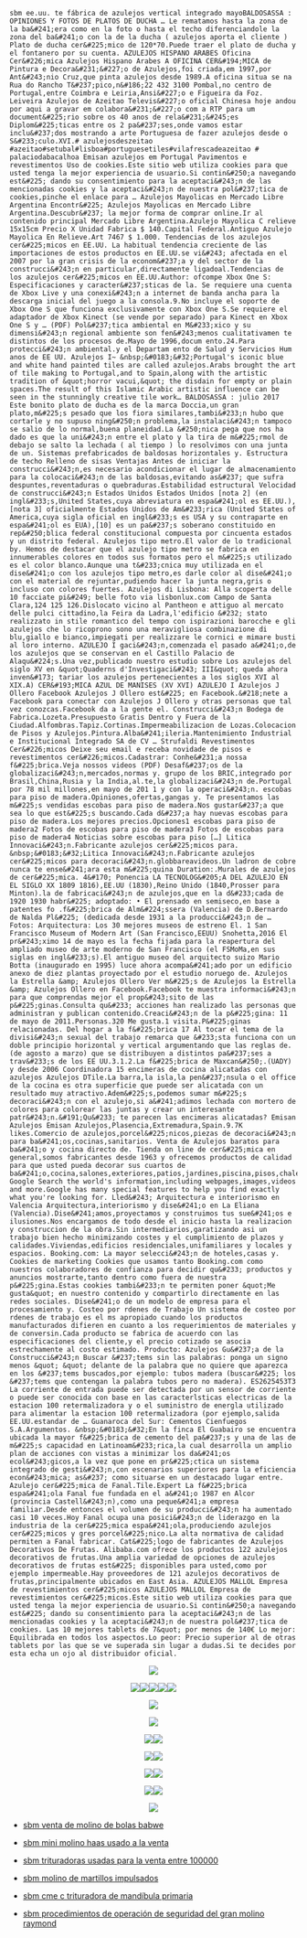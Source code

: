 
```
sbm ee.uu. te fábrica de azulejos vertical integrado mayoBALDOSASSA : OPINIONES Y FOTOS DE PLATOS DE DUCHA … Le rematamos hasta la zona de la ba&#241;era como en la foto o hasta el techo diferenciandole la zona del ba&#241;o con la de la ducha ( azulejos aporta el cliente ) Plato de ducha cer&#225;mico de 120*70.Puede traer el plato de ducha y el fontanero por su cuenta. AZULEJOS HISPANO ARABES Oficina Cer&#226;mica Azulejos Hispano Arabes A OFICINA CER&#194;MICA de Pintura e Decora&#231;&#227;o de Azulejos,foi criada,em 1997,por Ant&#243;nio Cruz,que pinta azulejos desde 1989.A oficina situa se na Rua do Rancho T&#237;pico,n&#186;22 432 3100 Pombal,no centro de Portugal,entre Coimbra e Leiria,Ansi&#227;o e Figueira da Foz. Leiveira Azulejos de Azeitao Televis&#227;o oficial Chinesa hoje andou por aqui a gravar em colabora&#231;&#227;o com a RTP para um document&#225;rio sobre os 40 anos de rela&#231;&#245;es Diplom&#225;ticas entre os 2 pa&#237;ses,onde vamos estar inclu&#237;dos mostrando a arte Portuguesa de fazer azulejos desde o S&#233;culo.XVI.# azulejosdeszeitao #azeitao#setubal#lisboa#portuguesetiles#vilafrescadeazeitao # palaciodabacalhoa Emisan azulejos em Portugal Pavimentos e revestimentos Uso de cookies.Este sitio web utiliza cookies para que usted tenga la mejor experiencia de usuario.Si contin&#250;a navegando est&#225; dando su consentimiento para la aceptaci&#243;n de las mencionadas cookies y la aceptaci&#243;n de nuestra pol&#237;tica de cookies,pinche el enlace para … Azulejos Mayolicas en Mercado Libre Argentina Encontr&#225; Azulejos Mayolicas en Mercado Libre Argentina.Descubr&#237; la mejor forma de comprar online.Ir al contenido principal Mercado Libre Argentina.Azulejo Mayolica C relieve 15x15cm Precio X Unidad Fabrica $ 140.Capital Federal.Antiguo Azulejo Mayolica En Relieve.Art 7467 $ 1.000. Tendencias de los azulejos cer&#225;micos en EE.UU. La habitual tendencia creciente de las importaciones de estos productos en EE.UU.se vi&#243; afectada en el 2007 por la gran crisis de la econom&#237;a y del sector de la construcci&#243;n en particular,directamente ligadoal.Tendencias de los azulejos cer&#225;micos en EE.UU.Author: ofcompe Xbox One S: Especificaciones y caracter&#237;sticas de la. Se requiere una cuenta de Xbox Live y una conexi&#243;n a internet de banda ancha para la descarga inicial del juego a la consola.9.No incluye el soporte de Xbox One S que funciona exclusivamente con Xbox One S.Se requiere el adaptador de Xbox Kinect (se vende por separado) para Kinect en Xbox One S y … (PDF) Pol&#237;tica ambiental en M&#233;xico y su dimensi&#243;n regional ambiente son fen&#243;menos cualitativamen te distintos de los procesos de.Mayo de 1996,docum ento.24.Para protecci&#243;n ambiental.y el Departam ento de Salud y Servicios Hum anos de EE UU. Azulejos I~ &nbsp;&#0183;&#32;Portugal's iconic blue and white hand painted tiles are called azulejos.Arabs brought the art of tile making to Portugal,and to Spain,along with the artistic tradition of &quot;horror vacui,&quot; the disdain for empty or plain spaces.The result of this Islamic Arabic artistic influence can be seen in the stunningly creative tile work… BALDOSASSA : julio 2017 Este bonito plato de ducha es de la marca Doccia,un gran plato,m&#225;s pesado que los fiora similares,tambi&#233;n hubo que cortarle y no supuso ning&#250;n problema,la instalaci&#243;n tampoco se salio de lo normal,buena planeidad.La &#250;nica pega que nos ha dado es que la uni&#243;n entre el plato y la tira de m&#225;rmol de debajo se salto la lechada ( al tiempo ) lo resolvimos con una junta de un. Sistemas prefabricados de baldosas horizontales y. Estructura de techo Relleno de sisas Ventajas Antes de iniciar la construcci&#243;n,es necesario acondicionar el lugar de almacenamiento para la colocaci&#243;n de las baldosas,evitando as&#237; que sufra despuntes,reventaduras o quebraduras.Estabilidad estructural Velocidad de construcci&#243;n Estados Unidos Estados Unidos [nota 2] (en ingl&#233;s,United States,cuya abreviatura en espa&#241;ol es EE.UU.),[nota 3] oficialmente Estados Unidos de Am&#233;rica (United States of America,cuya sigla oficial en ingl&#233;s es USA y su contraparte en espa&#241;ol es EUA),[10] es un pa&#237;s soberano constituido en rep&#250;blica federal constitucional compuesta por cincuenta estados y un distrito federal. Azulejos tipo metro.El valor de lo tradicional by. Hemos de destacar que el azulejo tipo metro se fabrica en innumerables colores en todos sus formatos pero el m&#225;s utilizado es el color blanco.Aunque una t&#233;cnica muy utilizada en el dise&#241;o con los azulejos tipo metro,es darle color al dise&#241;o con el material de rejuntar,pudiendo hacer la junta negra,gris o incluso con colores fuertes. Azulejos di Lisbona: Alla scoperta delle 10 facciate pi&#249; belle foto via lisbonlux.com Campo de Santa Clara,124 125 126.Dislocato vicino al Pantheon e attiguo al mercato delle pulci cittadino,la Feira da Ladra,l'edificio &#232; stato realizzato in stile romantico del tempo con ispirazioni barocche e gli azulejos che lo ricoprono sono una meravigliosa combinazione di blu,giallo e bianco,impiegati per realizzare le cornici e mimare busti al loro interno. AZULEJO I gaci&#243;n,comenzada el pasado a&#241;o,de los azulejos que se conservan en el Castillo Palacio de Alaqu&#224;s.Una vez,publicado nuestro estudio sobre Los azulejos del siglo XV en &quot;Quaderns d'Investigaci&#243; III&quot; queda ahora inven&#173; tariar los azulejos pertenecientes a los siglos XVI al XIX.A) CER&#193;MICA AZUL DE MANISES (XV XVI) AZULEJO I Azulejos J Ollero Facebook Azulejos J Ollero est&#225; en Facebook.&#218;nete a Facebook para conectar con Azulejos J Ollero y otras personas que tal vez conozcas.Facebook da a la gente el. Construcci&#243;n Bodega de Fabrica.Lozeta.Presupuesto Gratis Dentro y Fuera de la Ciudad.Alfombras.Tapiz.Cortinas.Impermeabilizacion de Lozas.Colocacion de Pisos y Azulejos.Pintura.Alba&#241;ileria.Mantenimiento Industrial e Institucional Integrado SA de CV … Strufaldi Revestimentos Cer&#226;micos Deixe seu email e receba novidade de pisos e revestimentos cer&#226;micos.Cadastrar: Conhe&#231;a nossa f&#225;brica.Veja nossos videos (PDF) Desaf&#237;os de la globalizaci&#243;n,mercados,normas y. grupo de los BRIC,integrado por Brasil,China,Rusia y la India,al.te,la globalizaci&#243;n de.Portugal por 78 mil millones,en mayo de 201 1 y con la operaci&#243;n. escobas para piso de madera.Opiniones,ofertas,gangas y. Te presentamos las m&#225;s vendidas escobas para piso de madera.Nos gustar&#237;a que sea lo que est&#225;s buscando.Cada d&#237;a hay nuevas escobas para piso de madera.Los mejores precios.Opciones1 escobas para piso de madera2 Fotos de escobas para piso de madera3 Fotos de escobas para piso de madera4 Noticias sobre escobas para piso […] Litica Innovaci&#243;n.Fabricante azulejos cer&#225;micos para. &nbsp;&#0183;&#32;Litica Innovaci&#243;n.Fabricante azulejos cer&#225;micos para decoraci&#243;n.globbareavideos.Un ladron de cobre nunca te ense&#241;ara esta m&#225;quina Duration:.Murales de azulejos de cer&#225;mica. 4&#170; Ponencia LA TECNOLOG&#205;A DEL AZULEJO EN EL SIGLO XX 1809 1816),EE.UU (1830),Reino Unido (1840,Prosser para Minton).la de fabricaci&#243;n de azulejos,que en la d&#233;cada de 1920 1930 habr&#225; adoptado: • El prensado en semiseco,en base a patentes fo .f&#225;brica de Alm&#224;ssera (Valencia) de D.Bernardo de Nalda Pl&#225; (dedicada desde 1931 a la producci&#243;n de … Fotos: Arquitectura: Los 30 mejores museos de estreno El. 1 San Francisco Museum of Modern Art (San Francisco,EEUU) Snohetta,2016 El pr&#243;ximo 14 de mayo es la fecha fijada para la reapertura del ampliado museo de arte moderno de San Francisco (el FSMoMa,en sus siglas en ingl&#233;s).El antiguo museo del arquitecto suizo Mario Botta (inaugurado en 1995) luce ahora acompa&#241;ado por un edificio anexo de diez plantas proyectado por el estudio noruego de. Azulejos la Estrella &amp; Azulejos Ollero Ver m&#225;s de Azulejos la Estrella &amp; Azulejos Ollero en Facebook.Facebook te muestra informaci&#243;n para que comprendas mejor el prop&#243;sito de las p&#225;ginas.Consulta qu&#233; acciones han realizado las personas que administran y publican contenido.Creaci&#243;n de la p&#225;gina: 11 de mayo de 2011.Personas.320 Me gusta.1 visita.P&#225;ginas relacionadas. Del hogar a la f&#225;brica 17 Al tocar el tema de la divisi&#243;n sexual del trabajo remarca que &#233;sta funciona con un doble principio horizontal y vertical argumentando que las reglas de.(de agosto a marzo) que se distribuyen a distintos pa&#237;ses a trav&#233;s de los EE UU.3.1.2.La f&#225;brica de Maxcan&#250;.(UADY) y desde 2006 Coordinadora 15 encimeras de cocina alicatadas con azulejos Azulejos DTile.La barra,la isla,la pen&#237;nsula o el office de la cocina es otra superficie que puede ser alicatada con un resultado muy atractivo.Adem&#225;s,podemos sumar m&#225;s decoraci&#243;n con el azulejo,si a&#241;adimos lechada con mortero de colores para colorear las juntas y crear un interesante patr&#243;n.&#191;Qu&#233; te parecen las encimeras alicatadas? Emisan Azulejos Emisan Azulejos,Plasencia,Extremadura,Spain.9.7K likes.Comercio de azulejos,porcel&#225;nicos,piezas de decoraci&#243;n para ba&#241;os,cocinas,sanitarios. Venta de Azulejos baratos para ba&#241;o y cocina directo de. Tienda on line de cer&#225;mica en general,somos fabricantes desde 1963 y ofrecemos productos de calidad para que usted pueda decorar sus cuartos de ba&#241;o,cocina,salones,exteriores,patios,jardines,piscina,pisos,chalets,restaurante,pavimentos,rev Google Search the world's information,including webpages,images,videos and more.Google has many special features to help you find exactly what you're looking for. Lled&#243; Arquitectura e interiorismo en Valencia Arquitectura,interiorismo y dise&#241;o en La Eliana (Valencia).Dise&#241;amos,proyectamos y construimos tus sue&#241;os e ilusiones.Nos encargamos de todo desde el inicio hasta la realizacion y construccion de la obra.Sin intermediarios,garatizando asi un trabajo bien hecho minimizando costes y el cumplimiento de plazos y calidades.Viviendas,edificios residenciales,unifamiliares y locales y espacios. Booking.com: La mayor selecci&#243;n de hoteles,casas y. Cookies de marketing Cookies que usamos tanto Booking.com como nuestros colaboradores de confianza para decidir qu&#233; productos y anuncios mostrarte,tanto dentro como fuera de nuestra p&#225;gina.Estas cookies tambi&#233;n te permiten poner &quot;Me gusta&quot; en nuestro contenido y compartirlo directamente en las redes sociales. Dise&#241;o de un modelo de empresa para el procesamiento y. Costeo por rdenes de Trabajo Un sistema de costeo por rdenes de trabajo es el ms apropiado cuando los productos manufacturados difieren en cuanto a los requerimientos de materiales y de conversin.Cada producto se fabrica de acuerdo con las especificaciones del cliente,y el precio cotizado se asocia estrechamente al costo estimado. Producto: Azulejos Gu&#237;a de la Construcci&#243;n Buscar &#237;tems sin las palabras: ponga un signo menos &quot; &quot; delante de la palabra que no quiere que aparezca en los &#237;tems buscados,por ejemplo: tubos madera (buscar&#225; los &#237;tems que contengan la palabra tubos pero no madera). ES2625453T3 La corriente de entrada puede ser detectada por un sensor de corriente o puede ser conocida con base en las caracterlsticas electricas de la estacion 100 retermalizadora y o el suministro de energla utilizado para alimentar la estacion 100 retermalizadora (por ejemplo,salida EE.UU.estandar de … Guanaroca del Sur: Cementos Cienfuegos S.A.Argumentos. &nbsp;&#0183;&#32;En la finca El Guabairo se encuentra ubicada la mayor f&#225;brica de cemento del pa&#237;s y una de las de m&#225;s capacidad en Latinoam&#233;rica,la cual desarrolla un amplio plan de acciones con vistas a minimizar los da&#241;os ecol&#243;gicos,a la vez que pone en pr&#225;ctica un sistema integrado de gesti&#243;n,con escenarios superiores para la eficiencia econ&#243;mica; as&#237; como situarse en un destacado lugar entre. Azulejo cer&#225;mica de Fanal.Tile.Expert La f&#225;brica espa&#241;ola Fanal fue fundada en el a&#241;o 1987 en Alcor (provincia Castell&#243;n),como una peque&#241;a empresa familiar.Desde entonces el volumen de su producci&#243;n ha aumentado casi 10 veces.Hoy Fanal ocupa una posici&#243;n de liderazgo en la industria de la cer&#225;mica espa&#241;ola,produciendo azulejos cer&#225;micos y gres porcel&#225;nico.La alta normativa de calidad permiten a Fanal fabricar. Cat&#225;logo de fabricantes de Azulejos Decorativos De Frutas. Alibaba.com ofrece los productos 122 azulejos decorativos de frutas.Una amplia variedad de opciones de azulejos decorativos de frutas est&#225; disponibles para usted,como por ejemplo impermeable.Hay proveedores de 121 azulejos decorativos de frutas,principalmente ubicados en East Asia. AZULEJOS MALLOL Empresa de revestimientos cer&#225;micos AZULEJOS MALLOL Empresa de revestimientos cer&#225;micos.Este sitio web utiliza cookies para que usted tenga la mejor experiencia de usuario.Si contin&#250;a navegando est&#225; dando su consentimiento para la aceptaci&#243;n de las mencionadas cookies y la aceptaci&#243;n de nuestra pol&#237;tica de cookies. Las 10 mejores tablets de 7&quot; por menos de 140€ Lo mejor: Equilibrada en todos los aspectos.Lo peor: Precio superior al de otras tablets por las que se ve superada sin lugar a dudas.Si te decides por esta echa un ojo al distribuidor oficial. 
```

<div align="center">

<a href="https://es-crusher.shibang-china.com/github&k=sbm+ee.uu.+te+f%C3%A1brica+de+azulejos+vertical+integrado+mayo"><img src="https://static.shibang-china.com/es/crusher/logo.jpg"></a>

<a href="https://es-crusher.shibang-china.com/github&k=sbm+ee.uu.+te+f%C3%A1brica+de+azulejos+vertical+integrado+mayo"><img src="https://static.shibang-china.com/es/crusher/index.jpg"></a><a href="https://es-crusher.shibang-china.com/material.htmlgithub&k=sbm+ee.uu.+te+f%C3%A1brica+de+azulejos+vertical+integrado+mayo"><img src="https://static.shibang-china.com/es/crusher/material.jpg"></a><a href="https://es-crusher.shibang-china.com/application.htmlgithub&k=sbm+ee.uu.+te+f%C3%A1brica+de+azulejos+vertical+integrado+mayo"><img src="https://static.shibang-china.com/es/crusher/application.jpg"></a><a href="https://es-crusher.shibang-china.com/aboutus.htmlgithub&k=sbm+ee.uu.+te+f%C3%A1brica+de+azulejos+vertical+integrado+mayo"><img src="https://static.shibang-china.com/es/crusher/aboutus.jpg"></a><a href="https://es-crusher.shibang-china.com/contact.htmlgithub&k=sbm+ee.uu.+te+f%C3%A1brica+de+azulejos+vertical+integrado+mayo"><img src="https://static.shibang-china.com/es/crusher/contact.jpg"></a>

<a href="https://es-crusher.shibang-china.com/github&k=sbm+ee.uu.+te+f%C3%A1brica+de+azulejos+vertical+integrado+mayo"><img src="https://static.shibang-china.com/es/crusher/banner.jpg"></a>

<a href="https://swt.shibang-china.com/github&k=sbm+ee.uu.+te+f%C3%A1brica+de+azulejos+vertical+integrado+mayo"><img src="https://static.shibang-china.com/es/crusher/text.jpg"></a>

<a href="https://swt.shibang-china.com/github&k=sbm+ee.uu.+te+f%C3%A1brica+de+azulejos+vertical+integrado+mayo"><img src="https://static.shibang-china.com/es/crusher/chat.jpg"></a><a href="https://es-crusher.shibang-china.com/contact.htmlgithub&k=sbm+ee.uu.+te+f%C3%A1brica+de+azulejos+vertical+integrado+mayo"><img src="https://static.shibang-china.com/es/crusher/message.jpg"></a>

<a href="https://es-crusher.shibang-china.com/products/pe.htmlgithub&k=sbm+ee.uu.+te+f%C3%A1brica+de+azulejos+vertical+integrado+mayo"><img src="https://static.shibang-china.com/es/crusher/pe.jpg"></a><a href="https://es-crusher.shibang-china.com/products/pf.htmlgithub&k=sbm+ee.uu.+te+f%C3%A1brica+de+azulejos+vertical+integrado+mayo"><img src="https://static.shibang-china.com/es/crusher/pf.jpg"></a>

<a href="https://es-crusher.shibang-china.com/products/hpt.htmlgithub&k=sbm+ee.uu.+te+f%C3%A1brica+de+azulejos+vertical+integrado+mayo"><img src="https://static.shibang-china.com/es/crusher/hpt.jpg"></a><a href="https://es-crusher.shibang-china.com/products/vsi.htmlgithub&k=sbm+ee.uu.+te+f%C3%A1brica+de+azulejos+vertical+integrado+mayo"><img src="https://static.shibang-china.com/es/crusher/vsi.jpg"></a>

<a href="https://es-crusher.shibang-china.com/products/klv.htmlgithub&k=sbm+ee.uu.+te+f%C3%A1brica+de+azulejos+vertical+integrado+mayo"><img src="https://static.shibang-china.com/es/crusher/klv.jpg"></a><a href="https://es-crusher.shibang-china.com/products/portable.htmlgithub&k=sbm+ee.uu.+te+f%C3%A1brica+de+azulejos+vertical+integrado+mayo"><img src="https://static.shibang-china.com/es/crusher/portable.jpg"></a>

<a href="https://swt.shibang-china.com/github&k=sbm+ee.uu.+te+f%C3%A1brica+de+azulejos+vertical+integrado+mayo"><img src="https://static.shibang-china.com/es/crusher/case.jpg"></a>

</div>


* [sbm venta de molino de bolas babwe](sbm%20venta%20de%20molino%20de%20bolas%20babwe.md)

* [sbm mini molino haas usado a la venta](sbm%20mini%20molino%20haas%20usado%20a%20la%20venta.md)

* [sbm trituradoras usadas para la venta entre 100000](sbm%20trituradoras%20usadas%20para%20la%20venta%20entre%20100000.md)

* [sbm molino de martillos impulsados](sbm%20molino%20de%20martillos%20impulsados.md)

* [sbm cme c trituradora de mandíbula primaria](sbm%20cme%20c%20trituradora%20de%20mand%C3%ADbula%20primaria.md)

* [sbm procedimientos de operación de seguridad del gran molino raymond](sbm%20procedimientos%20de%20operaci%C3%B3n%20de%20seguridad%20del%20gran%20molino%20raymond.md)